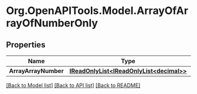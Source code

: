 # Org.OpenAPITools.Model.ArrayOfArrayOfNumberOnly
## Properties

Name | Type | Description | Notes
------------ | ------------- | ------------- | -------------
**ArrayArrayNumber** | [**IReadOnlyList&lt;IReadOnlyList&lt;decimal&gt;&gt;**](IReadOnlyList.md) |  | [optional] 

[[Back to Model list]](../README.md#documentation-for-models) [[Back to API list]](../README.md#documentation-for-api-endpoints) [[Back to README]](../README.md)

